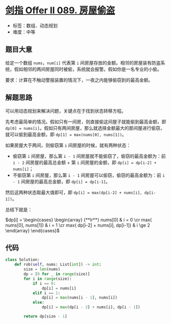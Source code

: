 # [剑指 Offer II 089. 房屋偷盗](https://leetcode-cn.com/problems/Gu0c2T/)

- 标签：数组、动态规划
- 难度：中等

## 题目大意

给定一个数组 `nums`，`num[i]` 代表第 `i` 间房屋存放的金额。相邻的房屋装有防盗系统，假如相邻的两间房屋同时被偷，系统就会报警。假如你是一名专业的小偷。

要求：计算在不触动警报装置的情况下，一夜之内能够偷窃到的最高金额。

## 解题思路

可以用动态规划来解决问题，关键点在于找到状态转移方程。

先考虑最简单的情况。假如只有一间房，则直接偷这间屋子就能偷到最高金额，即 `dp[0] = nums[i]`。假如只有两间房屋，那么就选择金额最大的那间屋进行偷窃，就可以偷到最高金额，即 `dp[1] = max(nums[0], nums[1])`。

如果房屋大于两间，则偷窃第 `i` 间房屋的时候，就有两种状态：

- 偷窃第 `i` 间房屋，那么第 `i - 1` 间房屋就不能偷窃了，偷窃的最高金额为：前 `i - 2` 间房屋的最高总金额 + 第 `i` 间房屋的金额，即 `dp[i] = dp[i-2] + nums[i]`；
- 不偷窃第 `i` 间房屋，那么第 `i - 1` 间房屋可以偷窃，偷窃的最高金额为：前 `i - 1` 间房屋的最高总金额，即 `dp[i] = dp[i-1]`。

然后这两种状态取最大值即可，即 `dp[i] = max(dp[i-2] + nums[i], dp[i-1])`。

总结下就是：

$dp[i] = \begin{cases} \begin{array} {**lr**}  nums[0] & i = 0 \cr max( nums[0], nums[1]) & i = 1 \cr max( dp[i-2] + nums[i], dp[i-1]) & i \ge 2 \end{array} \end{cases}$

## 代码

```Python
class Solution:
    def rob(self, nums: List[int]) -> int:
        size = len(nums)
        dp = [0 for _ in range(size)]
        for i in range(size):
            if i == 0:
                dp[i] = nums[i]
            elif i == 1:
                dp[i] = max(nums[i - 1], nums[i])
            else:
                dp[i] = max(dp[i - 2] + nums[i], dp[i - 1])

        return dp[size - 1]
```

